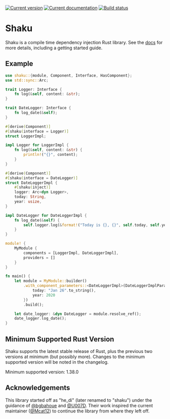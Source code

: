 [![Current version][crate-badge]][crates-io]
[![Current documentation][doc-badge]][docs]
[![Build status][build-badge]][builds]

# Shaku

Shaku is a compile time dependency injection Rust library. See the [docs] for
more details, including a getting started guide.

## Example
```rust
use shaku::{module, Component, Interface, HasComponent};
use std::sync::Arc;

trait Logger: Interface {
    fn log(&self, content: &str);
}

trait DateLogger: Interface {
    fn log_date(&self);
}

#[derive(Component)]
#[shaku(interface = Logger)]
struct LoggerImpl;

impl Logger for LoggerImpl {
    fn log(&self, content: &str) {
        println!("{}", content);
    }
}

#[derive(Component)]
#[shaku(interface = DateLogger)]
struct DateLoggerImpl {
    #[shaku(inject)]
    logger: Arc<dyn Logger>,
    today: String,
    year: usize,
}

impl DateLogger for DateLoggerImpl {
    fn log_date(&self) {
        self.logger.log(&format!("Today is {}, {}", self.today, self.year));
    }
}

module! {
    MyModule {
        components = [LoggerImpl, DateLoggerImpl],
        providers = []
    }
}

fn main() {
    let module = MyModule::builder()
        .with_component_parameters::<DateLoggerImpl>(DateLoggerImplParameters {
            today: "Jan 26".to_string(),
            year: 2020
        })
        .build();

    let date_logger: &dyn DateLogger = module.resolve_ref();
    date_logger.log_date();
}
```

## Minimum Supported Rust Version
Shaku supports the latest stable release of Rust, plus the previous two versions
at minimum (but possibly more). Changes to the minimum supported version will be
noted in the changelog.

Minimum supported version: 1.38.0

## Acknowledgements
This library started off as "he_di" (later renamed to "shaku") under the
guidance of [@bgbahoue] and [@U007D]. Their work inspired the current maintainer
([@Mcat12]) to continue the library from where they left off.

[crates-io]: https://crates.io/crates/shaku
[docs]: https://docs.rs/shaku
[builds]: https://circleci.com/gh/Mcat12/shaku
[crate-badge]: https://img.shields.io/crates/v/shaku.svg
[doc-badge]: https://docs.rs/shaku/badge.svg
[build-badge]: https://circleci.com/gh/Mcat12/shaku.svg?style=shield
[@bgbahoue]: https://github.com/bgbahoue
[@U007D]: https://github.com/U007D
[@Mcat12]: https://github.com/Mcat12
